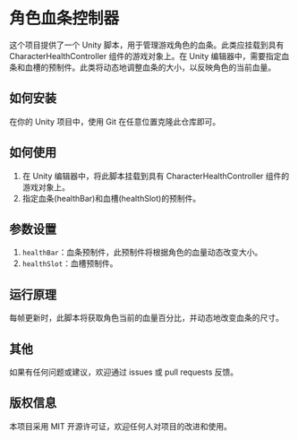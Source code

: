 # 角色血条控制器

这个项目提供了一个 Unity 脚本，用于管理游戏角色的血条。此类应挂载到具有 CharacterHealthController 组件的游戏对象上。在 Unity 编辑器中，需要指定血条和血槽的预制件。此类将动态地调整血条的大小，以反映角色的当前血量。

## 如何安装

在你的 Unity 项目中，使用 Git 在任意位置克隆此仓库即可。

## 如何使用

1. 在 Unity 编辑器中，将此脚本挂载到具有 CharacterHealthController 组件的游戏对象上。
2. 指定血条(healthBar)和血槽(healthSlot)的预制件。

## 参数设置

1. `healthBar`：血条预制件，此预制件将根据角色的血量动态改变大小。
2. `healthSlot`：血槽预制件。

## 运行原理

每帧更新时，此脚本将获取角色当前的血量百分比，并动态地改变血条的尺寸。

## 其他

如果有任何问题或建议，欢迎通过 issues 或 pull requests 反馈。

## 版权信息

本项目采用 MIT 开源许可证，欢迎任何人对项目的改进和使用。
